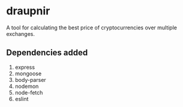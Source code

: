 # draupnir
A tool for calculating the best price of cryptocurrencies over multiple exchanges.
## Dependencies added
1. express
2. mongoose
3. body-parser
4. nodemon
5. node-fetch
6. eslint
